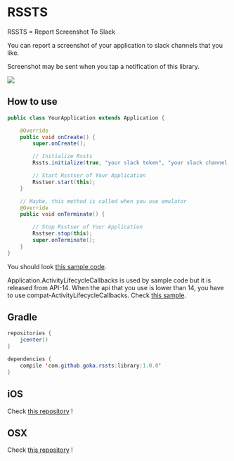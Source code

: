 # RSSTS
RSSTS = Report Screenshot To Slack

You can report a screenshot of your application to slack channels that you like.

Screenshot may be sent when you tap a notification of this library.

![](https://img.shields.io/badge/Android%20Arsenal-RSSTS-brightgreen.svg?style=flat)
## How to use
```java
public class YourApplication extends Application {

    @Override
    public void onCreate() {
        super.onCreate();

        // Initialize Rssts
        Rssts.initialize(true, "your slack token", "your slack channel ID");

        // Start Rsstser of Your Application
        Rsstser.start(this);
    }

    // Maybe, this method is called when you use emulator
    @Override
    public void onTerminate() {

        // Stop Rsstser of Your Application
        Rsstser.stop(this);
        super.onTerminate();
    }
}
```

You should look [this sample code](https://github.com/gotokatsuya/RSSTS/tree/master/app/src/main/java/com/goka/sample/application).

Application.ActivityLifecycleCallbacks is used by sample code but it is released from API-14.
When the api that you use is lower than 14, you have to use compat-ActivityLifecycleCallbacks.
Check [this sample](https://github.com/gotokatsuya/RSSTS/tree/master/app/src/main/java/com/goka/sample/application/suport).

## Gradle
```java
repositories {
    jcenter()
}

dependencies {
    compile 'com.github.goka.rssts:library:1.0.0'
}
```

## iOS

Check [this repository](https://github.com/kaneshin/RSSTS) !


## OSX

Check [this repository](https://github.com/kaneshin/RSSTSOSX) !
